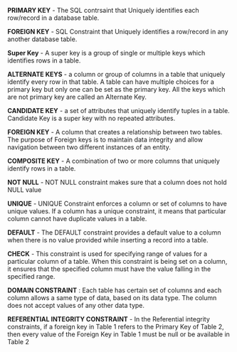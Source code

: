 **PRIMARY KEY** - The SQL contrsaint that Uniquely identifies each row/record in a database table.

**FOREIGN KEY** - SQL Constraint that Uniquely identifies a row/record in any another database table.

**Super Key** -  A super key is a group of single or multiple keys which identifies rows in a table. 

**ALTERNATE KEYS** - a column or group of columns in a table that uniquely identify every row in that table. 
                 A table can have multiple choices for a primary key but only one can be set as the primary key. 
                 All the keys which are not primary key are called an Alternate Key. 
                 
**CANDIDATE KEY** - a set of attributes that uniquely identify tuples in a table. 
                    Candidate Key is a super key with no repeated attributes. 
                    
**FOREIGN KEY** - A column that creates a relationship between two tables. 
                  The purpose of Foreign keys is to maintain data integrity and allow navigation between two different instances of an entity.
                  
**COMPOSITE KEY** - A combination of two or more columns that uniquely identify rows in a table. 

**NOT NULL** - NOT NULL constraint makes sure that a column does not hold NULL value

**UNIQUE** - UNIQUE Constraint enforces a column or set of columns to have unique values. 
             If a column has a unique constraint, it means that particular column cannot have duplicate values in a table.
             
**DEFAULT** - The DEFAULT constraint provides a default value to a column when there is no value provided while inserting a record into a table.

**CHECK** - This constraint is used for specifying range of values for a particular column of a table. 
            When this constraint is being set on a column, it ensures that the specified column must have the value falling in the specified range.
            
**DOMAIN CONSTRAINT** : Each table has certain set of columns and each column allows a same type of data, based on its data type. 
                        The column does not accept values of any other data type.
                        
**REFERENTIAL INTEGRITY CONSTRAINT** - In the Referential integrity constraints, if a foreign key in Table 1 refers to the Primary Key of Table 2, 
                                       then every value of the Foreign Key in Table 1 must be null or be available in Table 2
                                       

